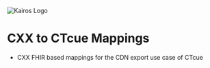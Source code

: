 ![Kairos Logo](https://kairos.de/wp-content/uploads/2023/11/bildschirm_KAIROS_RGB_einfach-e1699976791799.png "Kairos Logo")

CXX to CTcue Mappings
========================

* CXX FHIR based mappings for the CDN export use case of CTcue
